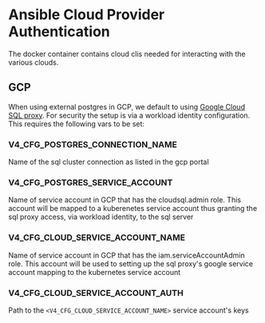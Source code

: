 # Ansible Cloud Provider Authentication

The docker container contains cloud clis needed for interacting with the various clouds.

## GCP

When using external postgres in GCP, we default to using [Google Cloud SQL proxy](https://cloud.google.com/sql/docs/postgres/connect-kubernetes-engine). For security the setup is via a workload identity configuration. This requires the following vars to be set:

### V4_CFG_POSTGRES_CONNECTION_NAME

Name of the sql cluster connection as listed in the gcp portal

### V4_CFG_POSTGRES_SERVICE_ACCOUNT

Name of service account in GCP that has the cloudsql.admin role. This account will be mapped to a kuberenetes service account thus granting the sql proxy access, via workload identity, to the sql server

### V4_CFG_CLOUD_SERVICE_ACCOUNT_NAME 

Name of service account in GCP that has the iam.serviceAccountAdmin role. This account will be used to setting up the sql proxy's google service account mapping to the kubernetes service account

### V4_CFG_CLOUD_SERVICE_ACCOUNT_AUTH 

Path to the `<V4_CFG_CLOUD_SERVICE_ACCOUNT_NAME>` service account's keys
